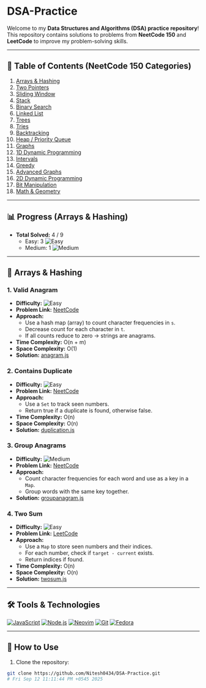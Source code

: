 # DSA-Practice

Welcome to my **Data Structures and Algorithms (DSA) practice repository**!  
This repository contains solutions to problems from **NeetCode 150** and **LeetCode** to improve my problem-solving skills.

---

## 📂 Table of Contents (NeetCode 150 Categories)

1. [Arrays & Hashing](#arrays--hashing)
2. [Two Pointers](#two-pointers)
3. [Sliding Window](#sliding-window)
4. [Stack](#stack)
5. [Binary Search](#binary-search)
6. [Linked List](#linked-list)
7. [Trees](#trees)
8. [Tries](#tries)
9. [Backtracking](#backtracking)
10. [Heap / Priority Queue](#heap--priority-queue)
11. [Graphs](#graphs)
12. [1D Dynamic Programming](#1d-dynamic-programming)
13. [Intervals](#intervals)
14. [Greedy](#greedy)
15. [Advanced Graphs](#advanced-graphs)
16. [2D Dynamic Programming](#2d-dynamic-programming)
17. [Bit Manipulation](#bit-manipulation)
18. [Math & Geometry](#math--geometry)

---

## 📊 Progress (Arrays & Hashing)
- **Total Solved:** 4 / 9  
  - Easy: 3 ![Easy](https://img.shields.io/badge/Easy-3-brightgreen)  
  - Medium: 1 ![Medium](https://img.shields.io/badge/Medium-1-yellow)

---

## 🧩 Arrays & Hashing

### 1. Valid Anagram
- **Difficulty:** ![Easy](https://img.shields.io/badge/Difficulty-Easy-brightgreen)
- **Problem Link:** [NeetCode](https://neetcode.io/problems/is-anagram?list=neetcode150)
- **Approach:**  
  - Use a hash map (array) to count character frequencies in `s`.  
  - Decrease count for each character in `t`.  
  - If all counts reduce to zero → strings are anagrams.  
- **Time Complexity:** O(n + m)  
- **Space Complexity:** O(1)  
- **Solution:** [anagram.js](./Arrays/anagram.js)

### 2. Contains Duplicate
- **Difficulty:** ![Easy](https://img.shields.io/badge/Difficulty-Easy-brightgreen)
- **Problem Link:** [NeetCode](https://neetcode.io/problems/duplicate-integer?list=neetcode150)
- **Approach:**  
  - Use a `Set` to track seen numbers.  
  - Return true if a duplicate is found, otherwise false.  
- **Time Complexity:** O(n)  
- **Space Complexity:** O(n)  
- **Solution:** [duplication.js](./Arrays/duplication.js)

### 3. Group Anagrams
- **Difficulty:** ![Medium](https://img.shields.io/badge/Difficulty-Medium-yellow)
- **Problem Link:** [NeetCode](https://neetcode.io/problems/group-anagrams?list=neetcode150)
- **Approach:**  
  - Count character frequencies for each word and use as a key in a `Map`.  
  - Group words with the same key together.  
- **Solution:** [groupanagram.js](./Arrays/groupanagram.js)

### 4. Two Sum
- **Difficulty:** ![Easy](https://img.shields.io/badge/Difficulty-Easy-brightgreen)
- **Problem Link:** [LeetCode](https://leetcode.com/problems/two-sum/)
- **Approach:**  
  - Use a `Map` to store seen numbers and their indices.  
  - For each number, check if `target - current` exists.  
  - Return indices if found.  
- **Time Complexity:** O(n)  
- **Space Complexity:** O(n)  
- **Solution:** [twosum.js](./Arrays/twosum.js)

---

## 🛠️ Tools & Technologies
[![JavaScript](https://img.shields.io/badge/JavaScript-F7DF1E?style=for-the-badge&logo=javascript&logoColor=black)](https://developer.mozilla.org/en-US/docs/Web/JavaScript)
[![Node.js](https://img.shields.io/badge/Node.js-339933?style=for-the-badge&logo=node.js&logoColor=white)](https://nodejs.org/)
[![Neovim](https://img.shields.io/badge/Neovim-57A143?style=for-the-badge&logo=neovim&logoColor=white)](https://neovim.io/)
[![Git](https://img.shields.io/badge/Git-F05032?style=for-the-badge&logo=git&logoColor=white)](https://git-scm.com/)
[![Fedora](https://img.shields.io/badge/Fedora-294172?style=for-the-badge&logo=fedora&logoColor=white)](https://getfedora.org/)

---

## 📌 How to Use

1. Clone the repository:

```bash
git clone https://github.com/Nitesh0434/DSA-Practice.git
# Fri Sep 12 11:11:44 PM +0545 2025
